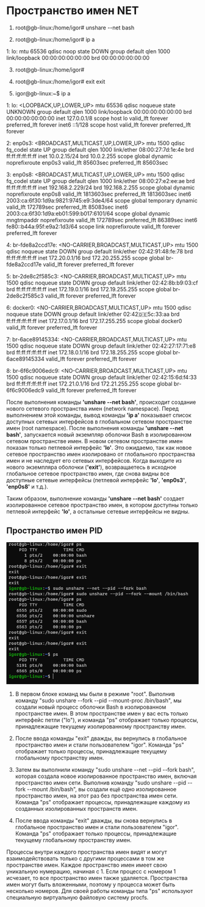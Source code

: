 # Пространство имен NET

1. root@gb-linux:/home/igor# unshare --net bash

2. root@gb-linux:/home/igor# ip a

  1: lo: <LOOPBACK> mtu 65536 qdisc noop state DOWN group default qlen 
  1000
    link/loopback 00:00:00:00:00:00 brd 00:00:00:00:00:00

3. root@gb-linux:/home/igor#

4. root@gb-linux:/home/igor# exit
exit
5. igor@gb-linux:~$ ip a

1: lo: <LOOPBACK,UP,LOWER_UP> mtu 65536 qdisc noqueue state UNKNOWN group default qlen 1000
    link/loopback 00:00:00:00:00:00 brd 00:00:00:00:00:00
    inet 127.0.0.1/8 scope host lo
       valid_lft forever preferred_lft forever
    inet6 ::1/128 scope host
       valid_lft forever preferred_lft forever

2: enp0s3: <BROADCAST,MULTICAST,UP,LOWER_UP> mtu 1500 qdisc fq_codel state UP group default qlen 1000
    link/ether 08:00:27:7d:1e:4e brd ff:ff:ff:ff:ff:ff
    inet 10.0.2.15/24 brd 10.0.2.255 scope global dynamic noprefixroute enp0s3
       valid_lft 85603sec preferred_lft 85603sec

3: enp0s8: <BROADCAST,MULTICAST,UP,LOWER_UP> mtu 1500 qdisc fq_codel state UP group default qlen 1000
    link/ether 08:00:27:e2:ee:ae brd ff:ff:ff:ff:ff:ff
    inet 192.168.2.229/24 brd 192.168.2.255 scope global dynamic noprefixroute enp0s8
       valid_lft 1813603sec preferred_lft 1813603sec
    inet6 2003:ca:6f30:1d9a:9821:9745:e9:3de4/64 scope global temporary dynamic
       valid_lft 172789sec preferred_lft 85083sec
    inet6 2003:ca:6f30:1d9a:eb01:599:b017:6101/64 scope global dynamic mngtmpaddr noprefixroute
       valid_lft 172789sec preferred_lft 86389sec
    inet6 fe80::b44a:95f:e9a2:1d3/64 scope link noprefixroute
       valid_lft forever preferred_lft forever

4: br-fde8a2ccd17e: <NO-CARRIER,BROADCAST,MULTICAST,UP> mtu 1500 qdisc noqueue state DOWN group default
    link/ether 02:42:91:48:fe:78 brd ff:ff:ff:ff:ff:ff
    inet 172.20.0.1/16 brd 172.20.255.255 scope global br-fde8a2ccd17e
       valid_lft forever preferred_lft forever

5: br-2de8c2f585c3: <NO-CARRIER,BROADCAST,MULTICAST,UP> mtu 1500 qdisc noqueue state DOWN group default
    link/ether 02:42:8b:b9:03:cf brd ff:ff:ff:ff:ff:ff
    inet 172.19.0.1/16 brd 172.19.255.255 scope global br-2de8c2f585c3
       valid_lft forever preferred_lft forever

6: docker0: <NO-CARRIER,BROADCAST,MULTICAST,UP> mtu 1500 qdisc noqueue state DOWN group default
    link/ether 02:42:de:5c:33:aa brd ff:ff:ff:ff:ff:ff
    inet 172.17.0.1/16 brd 172.17.255.255 scope global docker0
       valid_lft forever preferred_lft forever

7: br-6ace89145334: <NO-CARRIER,BROADCAST,MULTICAST,UP> mtu 1500 qdisc noqueue state DOWN group default
    link/ether 02:42:27:17:71:e8 brd ff:ff:ff:ff:ff:ff
    inet 172.18.0.1/16 brd 172.18.255.255 scope global br-6ace89145334
       valid_lft forever preferred_lft forever

8: br-6f6c9006edc9: <NO-CARRIER,BROADCAST,MULTICAST,UP> mtu 1500 qdisc noqueue state DOWN group default
    link/ether 02:42:15:6d:f4:33 brd ff:ff:ff:ff:ff:ff
    inet 172.21.0.1/16 brd 172.21.255.255 scope global br-6f6c9006edc9
       valid_lft forever preferred_lft forever

После выполнения команды **'unshare --net bash'**, происходит создание нового сетевого пространства имен (network namespace).
Перед выполнением этой команды, вывод команды **'ip a'** показывает список доступных сетевых интерфейсов в глобальном сетевом пространстве имен (root namespace). После выполнения команды **'unshare --net bash'**, запускается новый экземпляр оболочки Bash в изолированном сетевом пространстве имен.
В новом сетевом пространстве имен показан только петлевой интерфейс **'lo'**. Это ожидаемо, так как новое сетевое пространство имен изолировано от глобального пространства имен и не наследует его сетевых интерфейсов.
Когда выходите из нового экземпляра оболочки (**'exit'**), возвращаетесь в исходное глобальное сетевое пространство имен, где снова видны все доступные сетевые интерфейсы (петлевой интерфейс **'lo'**, **'enp0s3'**, **'enp0s8'** и т.д.).

Таким образом, выполнение команды **'unshare --net bash'** создает изолированное сетевое пространство имен, в котором доступны только петлевой интерфейс **'lo'**, а остальные сетевые интерфейсы не видны.


## Пространство имен PID

![Your](./Picture1.png)



1. В первом блоке команд мы были в режиме "root". Выполнив команду "sudo unshare --fork --pid --mount-proc /bin/bash", мы создали новый процесс оболочки Bash в изолированном пространстве имен. В этом пространстве имен у вас есть только интерфейс петли ("lo"), и команда "ps" отображает только процессы, принадлежащие текущему изолированному пространству имен.

2. После ввода команды "exit" дважды, вы вернулись в глобальное пространство имен и стали пользователем "igor". Команда "ps" отображает только процессы, принадлежащие текущему глобальному пространству имен.

3. Затем вы выполнили команду "sudo unshare --net --pid --fork bash", которая создала новое изолированное пространство имен, включая пространство имен сети. Выполнив команду "sudo unshare --pid --fork --mount /bin/bash", вы создали ещё одно изолированное пространство имен, на этот раз без пространства имен сети. Команда "ps" отображает процессы, принадлежащие каждому из созданных изолированных пространств имен.

4. После ввода команды "exit" дважды, вы снова вернулись в глобальное пространство имен и стали пользователем "igor". Команда "ps" отображает только процессы, принадлежащие текущему глобальному пространству имен.

Процессы внутри каждого пространства имен видят и могут взаимодействовать только с другими процессами в том же пространстве имен. Каждое пространство имен имеет свою уникальную нумерацию, начиная с 1. Если процесс с номером 1 исчезает, то все пространство имен также удаляется. Пространства имен могут быть вложенными, поэтому у процесса может быть несколько номеров. Для своей работы команды типа "ps" используют специальную виртуальную файловую систему procfs.

   


